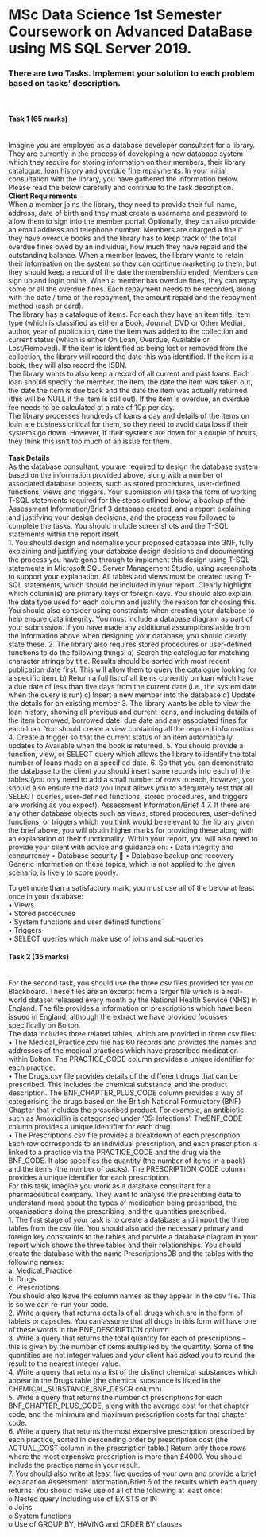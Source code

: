 # MSc Data Science 1st Semester Coursework on Advanced DataBase using MS SQL Server 2019. 
<h3>There are two Tasks. Implement your solution to each problem based on tasks’ description.</h3><br />
<h4>Task 1 (65 marks)</h4><br />
Imagine you are employed as a database developer consultant for a library. They are currently in the process of developing a new database system which they require for storing information on their members, their library catalogue, loan history and overdue fine repayments. In your initial consultation with the library, you have gathered the information below. Please read the below carefully and continue to the task description.<br />
<b>Client Requirements</b><br />
When a member joins the library, they need to provide their full name, address, date of birth and they must create a username and password to allow them to sign into the member portal. Optionally, they can also provide an email address and telephone number. Members are charged a fine if they have overdue books and the library has to keep track of the total overdue fines owed by an individual, how much they have repaid and the outstanding balance. When a member leaves, the library wants to retain their information on the system so they can continue marketing to them, but they should keep a record of the date the membership ended. Members can sign up and login online.
When a member has overdue fines, they can repay some or all the overdue fines. Each repayment needs to be recorded, along with the date / time of the repayment, the amount repaid and the repayment method (cash or card).<br />
The library has a catalogue of items. For each they have an item title, item type (which is classified as either a Book, Journal, DVD or Other Media), author, year of publication, date the item was added to the collection and current status (which is either On Loan, Overdue, Available or Lost/Removed). If the item is identified as being lost or removed from the collection, the library will record the date this was identified. If the item is a book, they will also record the ISBN.<br />
The library wants to also keep a record of all current and past loans. Each loan should specify the member, the item, the date the item was taken out, the date the item is due back and the date the item was actually returned (this will be NULL if the item is still out). If the item is overdue, an overdue fee needs to be calculated at a rate of 10p per day.<br />
The library processes hundreds of loans a day and details of the items on loan are business critical for them, so they need to avoid data loss if their systems go down. However, if their systems are down for a couple of hours, they think this isn’t too much of an issue for them.<br /><br />
<b>Task Details</b><br />
As the database consultant, you are required to design the database system based on the information provided above, along with a number of associated database objects, such as stored procedures, user-defined functions, views and triggers. Your submission will take the form of working T-SQL statements required for the steps outlined below, a backup of the
Assessment Information/Brief
3
database created, and a report explaining and justifying your design decisions, and the process you followed to complete the tasks. You should include screenshots and the T-SQL statements within the report itself.<br />
1. You should design and normalise your proposed database into 3NF, fully explaining and justifying your database design decisions and documenting the process you have gone through to implement this design using T-SQL statements in Microsoft SQL Server Management Studio, using screenshots to support your explanation. All tables and views must be created using T-SQL statements, which should be included in your report. Clearly highlight which column(s) are primary keys or foreign keys. You should also explain the data type used for each column and justify the reason for choosing this. You should also consider using constraints when creating your database to help ensure data integrity. You must include a database diagram as part of your submission. If you have made any additional assumptions aside from the information above when designing your database, you should clearly state these.
2. The library also requires stored procedures or user-defined functions to do the following things:
a) Search the catalogue for matching character strings by title. Results should be sorted with most recent publication date first. This will allow them to query the catalogue looking for a specific item.
b) Return a full list of all items currently on loan which have a due date of less than five days from the current date (i.e., the system date when the query is run)
c) Insert a new member into the database
d) Update the details for an existing member
3. The library wants be able to view the loan history, showing all previous and current loans, and including details of the item borrowed, borrowed date, due date and any associated fines for each loan. You should create a view containing all the required information.
4. Create a trigger so that the current status of an item automatically updates to Available when the book is returned.
5. You should provide a function, view, or SELECT query which allows the library to identify the total number of loans made on a specified date.
6. So that you can demonstrate the database to the client you should insert some records into each of the tables (you only need to add a small number of rows to each, however, you should also ensure the data you input allows you to adequately test that all SELECT queries, user-defined functions, stored procedures, and triggers are working as you expect).
Assessment Information/Brief
4
7. If there are any other database objects such as views, stored procedures, user-defined functions, or triggers which you think would be relevant to the library given the brief above, you will obtain higher marks for providing these along with an explanation of their functionality.
Within your report, you will also need to provide your client with advice and guidance on:
• Data integrity and concurrency
• Database security

• Database backup and recovery
Generic information on these topics, which is not applied to the given scenario, is likely to score poorly.

To get more than a satisfactory mark, you must use all of the below at least once in your database:<br/>
• Views<br/>
• Stored procedures<br/>
• System functions and user defined functions<br/>
• Triggers<br/>
• SELECT queries which make use of joins and sub-queries<br/>


<h4>Task 2 (35 marks)</h4><br />
For the second task, you should use the three csv files provided for you on Blackboard. These files are an excerpt from a larger file which is a real-world dataset released every month by the National Health Service (NHS) in England. The file provides a information on prescriptions which have been issued in England, although the extract we have provided focusses specifically on Bolton.<br/>
The data includes three related tables, which are provided in three csv files:<br/>
• 
The Medical_Practice.csv file has 60 records and provides the names and addresses of the medical practices which have prescribed medication within Bolton. The PRACTICE_CODE column provides a unique identifier for each practice.<br/>
• 
The Drugs.csv file provides details of the different drugs that can be prescribed. This includes the chemical substance, and the product description. The BNF_CHAPTER_PLUS_CODE column provides a way of categorising the drugs based on the British National Formulatory (BNF) Chapter that includes the prescribed product. For example, an antibiotic such as Amoxicillin is categorised under ‘05: Infections’. TheBNF_CODE column provides a unique identifier for each drug.<br/>
• 
The Prescriptions.csv file provides a breakdown of each prescription. Each row corresponds to an individual prescription, and each prescription is linked to a practice via the PRACTICE_CODE and the drug via the BNF_CODE. It also specifies the quantity (the number of items in a pack) and the items (the number of packs). The PRESCRIPTION_CODE column provides a unique identifier for each prescription.<br/>
For this task, imagine you work as a database consultant for a pharmaceutical company. They want to analyse the prescribing data to understand more about the types of medication being prescribed, the organisations doing the prescribing, and the quantities prescribed.<br/>
1. The first stage of your task is to create a database and import the three tables from the csv file. You should also add the necessary primary and foreign key constraints to the tables and provide a database diagram in your report which shows the three tables and their relationships. You should create the database with the name PrescriptionsDB and the tables with the following names:<br/>
a. Medical_Practice<br/>
b. Drugs<br/>
c. Prescriptions<br/>
You should also leave the column names as they appear in the csv file. This is so we can re-run your code.<br/>
2. Write a query that returns details of all drugs which are in the form of tablets or capsules. You can assume that all drugs in this form will have one of these words in the BNF_DESCRIPTION column.<br/>
3. Write a query that returns the total quantity for each of prescriptions – this is given by the number of items multiplied by the quantity. Some of the quantities are not integer values and your client has asked you to round the result to the nearest integer value.<br/>
4. Write a query that returns a list of the distinct chemical substances which appear in the Drugs table (the chemical substance is listed in the CHEMICAL_SUBSTANCE_BNF_DESCR column)<br/>
5. Write a query that returns the number of prescriptions for each BNF_CHAPTER_PLUS_CODE, along with the average cost for that chapter code, and the minimum and maximum prescription costs for that chapter code.<br/>
6. Write a query that returns the most expensive prescription prescribed by each practice, sorted in descending order by prescription cost (the ACTUAL_COST column in the prescription table.) Return only those rows where the most expensive prescription is more than £4000. You should include the practice name in your result.<br/>
7. You should also write at least five queries of your own and provide a brief explanation
Assessment Information/Brief
6
of the results which each query returns. You should make use of all of the following at least once:<br/>
o Nested query including use of EXISTS or IN<br/>
o Joins<br/>
o System functions<br/>
o Use of GROUP BY, HAVING and ORDER BY clauses<br/>
 
